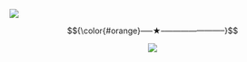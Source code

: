 ![](https://media1.tenor.com/m/lshWlHR7secAAAAd/alien-stage-mizisua.gif)


$${\color{#orange}—–★–———————–}$$



<p align="center">
  <img src="https://komarev.com/ghpvc/?username=VividOldTale&label=Fans&color=orange">
  </p>
